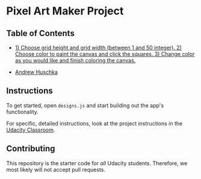 # Pixel Art Maker Project

## Table of Contents

* [1) Choose grid height and grid width (between 1 and 50 integer).
   2) Choose color to paint the canvas and click the squares.
   3) Change color as you would like and finish coloring the canvas.](#instructions)

* [Andrew Huschka](#contributing)

## Instructions

To get started, open `designs.js` and start building out the app's functionality.

For specific, detailed instructions, look at the project instructions in the [Udacity Classroom](https://classroom.udacity.com/me).

## Contributing

This repository is the starter code for _all_ Udacity students. Therefore, we most likely will not accept pull requests.

